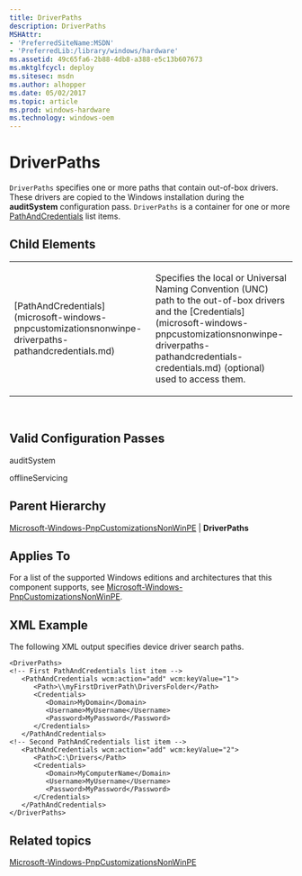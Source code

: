 ```yaml
---
title: DriverPaths
description: DriverPaths
MSHAttr:
- 'PreferredSiteName:MSDN'
- 'PreferredLib:/library/windows/hardware'
ms.assetid: 49c65fa6-2b88-4db8-a388-e5c13b607673
ms.mktglfcycl: deploy
ms.sitesec: msdn
ms.author: alhopper
ms.date: 05/02/2017
ms.topic: article
ms.prod: windows-hardware
ms.technology: windows-oem
---
```


# DriverPaths


`DriverPaths` specifies one or more paths that contain out-of-box drivers. These drivers are copied to the Windows installation during the **auditSystem** configuration pass. `DriverPaths` is a container for one or more [PathAndCredentials](microsoft-windows-pnpcustomizationsnonwinpe-driverpaths-pathandcredentials.md) list items.

## Child Elements


<table>
<colgroup>
<col width="50%" />
<col width="50%" />
</colgroup>
<tbody>
<tr class="odd">
<td><p>[PathAndCredentials](microsoft-windows-pnpcustomizationsnonwinpe-driverpaths-pathandcredentials.md)</p></td>
<td><p>Specifies the local or Universal Naming Convention (UNC) path to the out-of-box drivers and the [Credentials](microsoft-windows-pnpcustomizationsnonwinpe-driverpaths-pathandcredentials-credentials.md) (optional) used to access them.</p></td>
</tr>
</tbody>
</table>

 

## Valid Configuration Passes


auditSystem

offlineServicing

## Parent Hierarchy


[Microsoft-Windows-PnpCustomizationsNonWinPE](microsoft-windows-pnpcustomizationsnonwinpe.md) | **DriverPaths**

## Applies To


For a list of the supported Windows editions and architectures that this component supports, see [Microsoft-Windows-PnpCustomizationsNonWinPE](microsoft-windows-pnpcustomizationsnonwinpe.md).

## XML Example


The following XML output specifies device driver search paths.

```
<DriverPaths>
<!-- First PathAndCredentials list item -->
   <PathAndCredentials wcm:action="add" wcm:keyValue="1">
      <Path>\\myFirstDriverPath\DriversFolder</Path>
      <Credentials>
         <Domain>MyDomain</Domain>
         <Username>MyUsername</Username>
         <Password>MyPassword</Password>
      </Credentials>
   </PathAndCredentials>
<!-- Second PathAndCredentials list item -->
   <PathAndCredentials wcm:action="add" wcm:keyValue="2">
      <Path>C:\Drivers</Path>
      <Credentials>
         <Domain>MyComputerName</Domain>
         <Username>MyUsername</Username>
         <Password>MyPassword</Password>
      </Credentials>
   </PathAndCredentials>
</DriverPaths>
```

## Related topics


[Microsoft-Windows-PnpCustomizationsNonWinPE](microsoft-windows-pnpcustomizationsnonwinpe.md)

 

 







